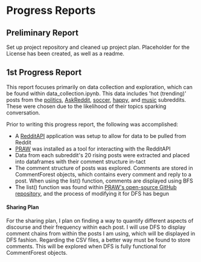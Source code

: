 # Progress Reports

## Preliminary Report
Set up project repository and cleaned up project plan. Placeholder for the License has been created, as well as a readme. 
## 1st Progress Report
This report focuses primarily on data collection and exploration, which can be found within data_collection.ipynb. This data includes 'hot (trending)' posts from the [politics](https://www.reddit.com/r/politics/), [AskReddit](https://www.reddit.com/r/AskReddit/), [soccer](https://www.reddit.com/r/soccer/), [happy](https://www.reddit.com/r/soccer/), and [music](https://www.reddit.com/r/music/) subreddits. These were chosen due to the likelihood of their topics sparking conversation. 

Prior to writing this progress report, the following was accomplished:
* A [RedditAPI](https://www.reddit.com/dev/api/) application was setup to allow for data to be pulled from Reddit
* [PRAW](https://praw.readthedocs.io/en/stable/) was installed as a tool for interacting with the RedditAPI
* Data from each subreddit's 20 rising posts were extracted and placed into dataframes with their comment structure in-tact
* The comment structure of posts was explored. Comments are stored in CommentForest objects, which contains every comment and reply to a post. When using the list() function, comments are displayed using BFS
* The list() function was found within [PRAW's open-source GitHub repository](https://github.com/praw-dev/praw/), and the process of modifying it for DFS has begun

#### Sharing Plan

For the sharing plan, I plan on finding a way to quantify different aspects of discourse and their frequency within each post. I will use DFS to display comment chains from within the posts I am using, which will be displayed in DFS fashion. Regarding the CSV files, a better way must be found to store comments. This will be explored when DFS is fully functional for CommentForest objects. 